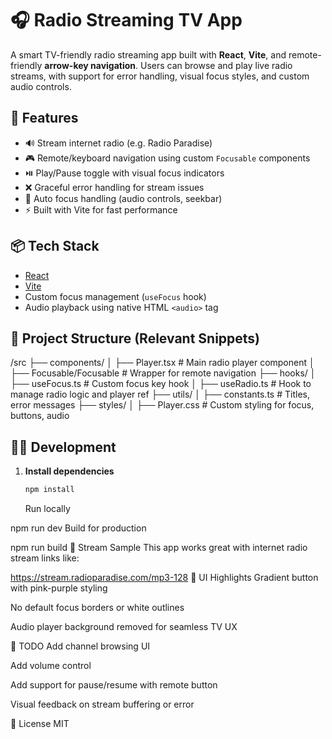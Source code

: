 # 🎧 Radio Streaming TV App

A smart TV-friendly radio streaming app built with **React**, **Vite**, and remote-friendly **arrow-key navigation**. Users can browse and play live radio streams, with support for error handling, visual focus styles, and custom audio controls.

## 🚀 Features

- 🔊 Stream internet radio (e.g. Radio Paradise)
- 🎮 Remote/keyboard navigation using custom `Focusable` components
- ⏯️ Play/Pause toggle with visual focus indicators
- ❌ Graceful error handling for stream issues
- 🧭 Auto focus handling (audio controls, seekbar)
- ⚡ Built with Vite for fast performance

## 📦 Tech Stack

- [React](https://reactjs.org/)
- [Vite](https://vitejs.dev/)
- Custom focus management (`useFocus` hook)
- Audio playback using native HTML `<audio>` tag

## 📂 Project Structure (Relevant Snippets)

/src ├── components/ │ ├── Player.tsx # Main radio player component │ ├── Focusable/Focusable # Wrapper for remote navigation ├── hooks/ │ ├── useFocus.ts # Custom focus key hook │ ├── useRadio.ts # Hook to manage radio logic and player ref ├── utils/ │ ├── constants.ts # Titles, error messages ├── styles/ │ ├── Player.css # Custom styling for focus, buttons, audio

## 🧑‍💻 Development

1. **Install dependencies**

   ```bash
   npm install
   ```

   Run locally

npm run dev
Build for production

npm run build
📡 Stream Sample
This app works great with internet radio stream links like:

https://stream.radioparadise.com/mp3-128
🎨 UI Highlights
Gradient button with pink-purple styling

No default focus borders or white outlines

Audio player background removed for seamless TV UX

📌 TODO
Add channel browsing UI

Add volume control

Add support for pause/resume with remote button

Visual feedback on stream buffering or error

📄 License
MIT
